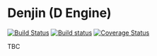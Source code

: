 # Denjin (D Engine)
[![Build Status](https://travis-ci.org/storm20200/Denjin.svg?branch=master)](https://travis-ci.org/storm20200/Denjin) [![Build status](https://ci.appveyor.com/api/projects/status/5lx29wx6su301j84?svg=true)](https://ci.appveyor.com/project/storm20200/denjin) [![Coverage Status](https://coveralls.io/repos/github/storm20200/Denjin/badge.svg)](https://coveralls.io/github/storm20200/Denjin)

TBC